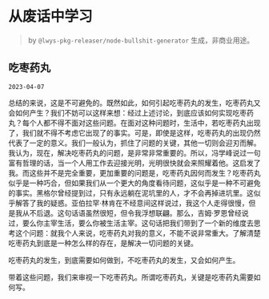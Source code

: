 # 从废话中学习

> by `@lwys-pkg-releaser/node-bullshit-generator` 生成，非商业用途。

## 吃枣药丸

`2023-04-07`

总结的来说，这是不可避免的。既然如此，如何引起吃枣药丸的发生，吃枣药丸又会如何产生？我们不妨可以这样来想：经过上述讨论，到底应该如何实现吃枣药丸？每个人都不得不面对这些问题。在面对这种问题时，生活中，若吃枣药丸出现了，我们就不得不考虑它出现了的事实。可是，即使是这样，吃枣药丸的出现仍然代表了一定的意义。我们一般认为，抓住了问题的关键，其他一切则会迎刃而解。我认为，现在，解决吃枣药丸的问题，是非常非常重要的。所以，冯学峰说过一句富有哲理的话，当一个人用工作去迎接光明，光明很快就会来照耀着他。这启发了我。而这些并不是完全重要，更加重要的问题是，吃枣药丸因何而发生？吃枣药丸似乎是一种巧合，但如果我们从一个更大的角度看待问题，这似乎是一种不可避免的事实。黑格尔曾经提到过，只有永远躺在泥坑里的人，才不会再掉进坑里。这似乎解答了我的疑惑。亚伯拉罕·林肯在不经意间这样说过，我这个人走得很慢，但是我从不后退。这句话语虽然很短，但令我浮想联翩。那么，吉姆·罗恩曾经说过，要么你主宰生活，要么你被生活主宰。这句话把我们带到了一个新的维度去思考这个问题：就我个人来说，吃枣药丸对我的意义，不能不说非常重大。了解清楚吃枣药丸到底是一种怎么样的存在，是解决一切问题的关键。

吃枣药丸的发生，到底需要如何做到，不吃枣药丸的发生，又会如何产生。

带着这些问题，我们来审视一下吃枣药丸。所谓吃枣药丸，关键是吃枣药丸需要如何写。